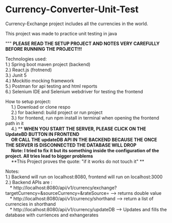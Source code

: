 # Currency-Converter-Unit-Test
Currency-Exchange project includes all the currencies in the world.   

This project was made to practice unit testing in java   

 """ **PLEASE READ THE SETUP PROJECT AND NOTES VERY CAREFULLY BEFORE RUNNING THE PROJECT!!!**  

Technologies used:   
1.) Spring boot maven project (backend)   
2.) React.js (frotnend)   
3.) Junit 5  
4.) Mockitio mocking framework   
5.) Postman for api testing and html reports  
6.) Selenium IDE and Selenium webdriver for testing the frontend

How to setup project:  
&emsp; 1.) Download or clone respo  
&emsp; 2.) for backend: build project or run project   
&emsp; 3.) for frontend, run npm install in terminal when opening the frontend path in it   
&emsp; 4.) ** **WHEN YOU START THE SERVER, PLEASE CLICK ON THE UpdateBD BUTTON IN FRONTEND**     
&emsp; **OR CALL THE updateDB API IN THE BACKEND BECAUSE THE ONCE THE SERVER IS DISCONNECTED THE DATABASE WILL DROP**   
&emsp; **Note: I tried to fix it but its something inside the configuration of the project. All tries lead to bigger problems**   
&emsp; **This Project proves the quote: "if it works do not touch it" **   
  
Notes:   
1.) Backend will run on localhost:8080, frontend will run on localhost:3000  
2.) Backend APIs are :  
&emsp;* http://localhost:8080/api/v1/currency/exchange?targetCurrency=<targetCurrency>&sourceCurrency=<SourceCurrency>&rateSource=<API or DB> --> returns double value  
&emsp;* http://localhost:8080/api/v1/currency/shorthand --> return a list of currencies in shorthand  
&emsp;* http://localhost:8080/api/v1/currency/updateDB --> Updates and fills the database with curriences and exhangerates  
